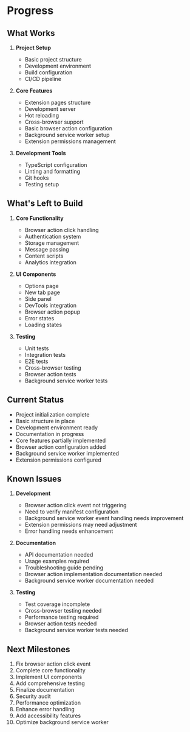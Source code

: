 # Progress

## What Works
1. **Project Setup**
   - Basic project structure
   - Development environment
   - Build configuration
   - CI/CD pipeline

2. **Core Features**
   - Extension pages structure
   - Development server
   - Hot reloading
   - Cross-browser support
   - Basic browser action configuration
   - Background service worker setup
   - Extension permissions management

3. **Development Tools**
   - TypeScript configuration
   - Linting and formatting
   - Git hooks
   - Testing setup

## What's Left to Build
1. **Core Functionality**
   - Browser action click handling
   - Authentication system
   - Storage management
   - Message passing
   - Content scripts
   - Analytics integration

2. **UI Components**
   - Options page
   - New tab page
   - Side panel
   - DevTools integration
   - Browser action popup
   - Error states
   - Loading states

3. **Testing**
   - Unit tests
   - Integration tests
   - E2E tests
   - Cross-browser testing
   - Browser action tests
   - Background service worker tests

## Current Status
- Project initialization complete
- Basic structure in place
- Development environment ready
- Documentation in progress
- Core features partially implemented
- Browser action configuration added
- Background service worker implemented
- Extension permissions configured

## Known Issues
1. **Development**
   - Browser action click event not triggering
   - Need to verify manifest configuration
   - Background service worker event handling needs improvement
   - Extension permissions may need adjustment
   - Error handling needs enhancement

2. **Documentation**
   - API documentation needed
   - Usage examples required
   - Troubleshooting guide pending
   - Browser action implementation documentation needed
   - Background service worker documentation needed

3. **Testing**
   - Test coverage incomplete
   - Cross-browser testing needed
   - Performance testing required
   - Browser action tests needed
   - Background service worker tests needed

## Next Milestones
1. Fix browser action click event
2. Complete core functionality
3. Implement UI components
4. Add comprehensive testing
5. Finalize documentation
6. Security audit
7. Performance optimization
8. Enhance error handling
9. Add accessibility features
10. Optimize background service worker 